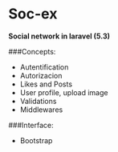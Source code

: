 # Soc-ex 

**Social network in laravel (5.3)**

###Concepts:
  * Autentification
  * Autorizacion
  * Likes and Posts
  * User profile, upload image
  * Validations
  * Middlewares

###Interface:
  * Bootstrap
